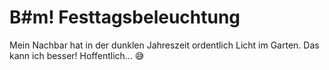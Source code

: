 # B#m! Festtagsbeleuchtung

Mein Nachbar hat in der dunklen Jahreszeit ordentlich Licht im Garten. Das kann ich besser! Hoffentlich... 😅
